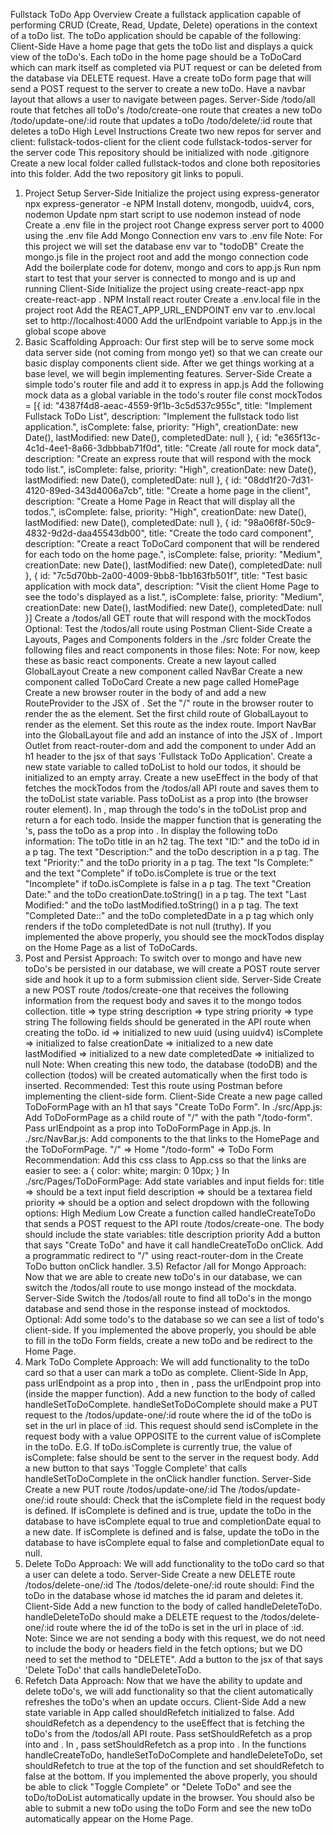 Fullstack ToDo App
Overview
Create a fullstack application capable of performing CRUD (Create, Read, Update, Delete) operations in the context of a toDo list.
The toDo application should be capable of the following:
Client-Side
Have a home page that gets the toDo list and displays a quick view of the toDo's. Each toDo in the home page should be a ToDoCard which can mark itself as completed via PUT request or can be deleted from the database via DELETE request.
Have a create toDo form page that will send a POST request to the server to create a new toDo.
Have a navbar layout that allows a user to navigate between pages.
Server-Side
/todo/all route that fetches all toDo's
/todo/create-one route that creates a new toDo
/todo/update-one/:id route that updates a toDo
/todo/delete/:id route that deletes a toDo
High Level Instructions
Create two new repos for server and client:
fullstack-todos-client for the client code
fullstack-todos-server for the server code
This repository should be initialized with node .gitignore
Create a new local folder called fullstack-todos and clone both repositories into this folder.
Add the two repository git links to populi.

1. Project Setup
   Server-Side
   Initialize the project using express-generator
   npx express-generator -e
   NPM Install dotenv, mongodb, uuidv4, cors, nodemon
   Update npm start script to use nodemon instead of node
   Create a .env file in the project root
   Change express server port to 4000 using the .env file
   Add Mongo Connection env vars to .env file Note: For this project we will set the database env var to "todoDB"
   Create the mongo.js file in the project root and add the mongo connection code
   Add the boilerplate code for dotenv, mongo and cors to app.js
   Run npm start to test that your server is connected to mongo and is up and running
   Client-Side
   Initialize the project using create-react-app
   npx create-react-app .
   NPM Install react router
   Create a .env.local file in the project root
   Add the REACT_APP_URL_ENDPOINT env var to .env.local set to http://localhost:4000
   Add the urlEndpoint variable to App.js in the global scope above <App/>
2. Basic Scaffolding
   Approach: Our first step will be to serve some mock data server side (not coming from mongo yet) so that we can create our basic display components client side. After we get things working at a base level, we will begin implementing features.
   Server-Side
   Create a simple todo's router file and add it to express in app.js
   Add the following mock data as a global variable in the todo's router file
   const mockTodos = [{
   id: "4387f4d8-aeac-4559-9f1b-3c5d537c955c",
   title: "Implement Fullstack ToDo List",
   description: "Implement the fullstack todo list application.",
   isComplete: false,
   priority: "High",
   creationDate: new Date(),
   lastModified: new Date(),
   completedDate: null
   }, {
   id: "e365f13c-4c1d-4ee1-8a66-3dbbbab71f0d",
   title: "Create /all route for mock data",
   description: "Create an express route that will respond with the mock todo list.",
   isComplete: false,
   priority: "High",
   creationDate: new Date(),
   lastModified: new Date(),
   completedDate: null
   }, {
   id: "08dd1f20-7d31-4120-89ed-343d4006a7cb",
   title: "Create a home page in the client",
   description: "Create a Home Page in React that will display all the todos.",
   isComplete: false,
   priority: "High",
   creationDate: new Date(),
   lastModified: new Date(),
   completedDate: null
   }, {
   id: "98a06f8f-50c9-4832-9d2d-daa45543db00",
   title: "Create the todo card component",
   description: "Create a react ToDoCard component that will be rendered for each todo on the home page.",
   isComplete: false,
   priority: "Medium",
   creationDate: new Date(),
   lastModified: new Date(),
   completedDate: null
   }, {
   id: "7c5d70bb-2a00-4009-9bb8-1bb163fb501f",
   title: "Test basic application with mock data",
   description: "Visit the client Home Page to see the todo's displayed as a list.",
   isComplete: false,
   priority: "Medium",
   creationDate: new Date(),
   lastModified: new Date(),
   completedDate: null
   }]
   Create a /todos/all GET route that will respond with the mockTodos
   Optional: Test the /todos/all route using Postman
   Client-Side
   Create a Layouts, Pages and Components folders in the ./src folder
   Create the following files and react components in those files:
   Note: For now, keep these as basic react components.
   Create a new layout called GlobalLayout
   Create a new component called NavBar
   Create a new component called ToDoCard
   Create a new page called HomePage
   Create a new browser router in the body of <App/> and add a new RouteProvider to the JSX of <App/>.
   Set the "/" route in the browser router to render the <GlobalLayout/> as the element.
   Set the first child route of GlobalLayout to render <HomePage/> as the element. Set this route as the index route.
   Import NavBar into the GlobalLayout file and add an instance of <NavBar/> into the JSX of <GlobalLayout/>.
   Import Outlet from react-router-dom and add the <Outlet/> component to <GlobalLayout/> under <NavBar/>
   Add an h1 header to the jsx of <HomePage/> that says 'Fullstack ToDo Application'.
   Create a new state variable to <App/> called toDoList to hold our todos, it should be initialized to an empty array.
   Create a new useEffect in the body of <App/> that fetches the mockTodos from the /todos/all API route and saves them to the toDoList state variable.
   Pass toDoList as a prop into (the browser router element).
   In <HomePage/>, map through the todo's in the toDoList prop and return a <ToDoCard/> for each todo.
   Inside the mapper function that is generating the <ToDoCard/>'s, pass the toDo as a prop into <ToDoCard/>.
   In <ToDoCard/> display the following toDo information:
   The toDo title in an h2 tag.
   The text "ID:" and the toDo id in a p tag.
   The text "Description:" and the toDo description in a p tag.
   The text "Priority:" and the toDo priority in a p tag.
   The text "Is Complete:" and the text "Complete" if toDo.isComplete is true or the text "Incomplete" if toDo.isComplete is false in a p tag.
   The text "Creation Date:" and the toDo creationDate.toString() in a p tag.
   The text "Last Modified:" and the toDo lastModified.toString() in a p tag.
   The text "Completed Date::" and the toDo completedDate in a p tag which only renders if the toDo completedDate is not null (truthy).
   If you implemented the above properly, you should see the mockTodos display on the Home Page as a list of ToDoCards.
3. Post and Persist
   Approach: To switch over to mongo and have new toDo's be persisted in our database, we will create a POST route server side and hook it up to a form submission client side.
   Server-Side
   Create a new POST route /todos/create-one that receives the following information from the request body and saves it to the mongo todos collection.
   title => type string
   description => type string
   priority => type string
   The following fields should be generated in the API route when creating the toDo.
   id => initialized to new uuid (using uuidv4)
   isComplete => initialized to false
   creationDate => initialized to a new date
   lastModified => initialized to a new date
   completedDate => initialized to null
   Note: When creating this new todo, the database (todoDB) and the collection (todos) will be created automatically when the first todo is inserted.
   Recommended: Test this route using Postman before implementing the client-side form.
   Client-Side
   Create a new page called ToDoFormPage with an h1 that says "Create ToDo Form".
   In ./src/App.js:
   Add ToDoFormPage as a child route of "/" with the path "/todo-form".
   Pass urlEndpoint as a prop into ToDoFormPage in App.js.
   In ./src/NavBar.js:
   Add <Link/> components to the <NavBar/> that links to the HomePage and the ToDoFormPage.
   "/" => Home
   "/todo-form" => ToDo Form
   Recommendation: Add this css class to App.css so that the links are easier to see:
   a { color: white; margin: 0 10px; }
   In ./src/Pages/ToDoFormPage:
   Add state variables and input fields for:
   title => should be a text input field
   description => should be a textarea field
   priority => should be a option and select dropdown with the following options:
   High
   Medium
   Low
   Create a function called handleCreateToDo that sends a POST request to the API route /todos/create-one. The body should include the state variables:
   title
   description
   priority
   Add a button that says "Create ToDo" and have it call handleCreateToDo onClick.
   Add a programmatic redirect to "/" using react-router-dom in the Create ToDo button onClick handler.
   3.5) Refactor /all for Mongo
   Approach: Now that we are able to create new toDo's in our database, we can switch the /todos/all route to use mongo instead of the mockdata.
   Server-Side
   Switch the /todos/all route to find all toDo's in the mongo database and send those in the response instead of mocktodos.
   Optional: Add some todo's to the database so we can see a list of todo's client-side.
   If you implemented the above properly, you should be able to fill in the toDo Form fields, create a new toDo and be redirect to the Home Page.
4. Mark ToDo Complete
   Approach: We will add functionality to the toDo card so that a user can mark a toDo as complete.
   Client-Side
   In App, pass urlEndpoint as a prop into <HomePage/>, then in <HomePage/>, pass the urlEndpoint prop into <ToDoCard/> (inside the mapper function).
   Add a new function to the body of <ToDoCard/> called handleSetToDoComplete.
   handleSetToDoComplete should make a PUT request to the /todos/update-one/:id route where the id of the toDo is set in the url in place of :id. This request should send isComplete in the request body with a value OPPOSITE to the current value of isComplete in the toDo. E.G. If toDo.isComplete is currently true, the value of isComplete: false should be sent to the server in the request body.
   Add a new button to <ToDoCard/> that says 'Toggle Complete' that calls handleSetToDoComplete in the onClick handler function.
   Server-Side
   Create a new PUT route /todos/update-one/:id
   The /todos/update-one/:id route should:
   Check that the isComplete field in the request body is defined.
   If isComplete is defined and is true, update the toDo in the database to have isComplete equal to true and completionDate equal to a new date.
   If isComplete is defined and is false, update the toDo in the database to have isComplete equal to false and completionDate equal to null.
5. Delete ToDo
   Approach: We will add functionality to the toDo card so that a user can delete a todo.
   Server-Side
   Create a new DELETE route /todos/delete-one/:id
   The /todos/delete-one/:id route should:
   Find the toDo in the database whose id matches the id param and deletes it.
   Client-Side
   Add a new function to the body of <ToDoCard/> called handleDeleteToDo.
   handleDeleteToDo should make a DELETE request to the /todos/delete-one/:id route where the id of the toDo is set in the url in place of :id.
   Note: Since we are not sending a body with this request, we do not need to include the body or headers field in the fetch options; but we DO need to set the method to "DELETE".
   Add a button to the jsx of <ToDoCard/> that says 'Delete ToDo' that calls handleDeleteToDo.
6. Refetch Data
   Approach: Now that we have the ability to update and delete toDo's, we will add functionality so that the client automatically refreshes the toDo's when an update occurs.
   Client-Side
   Add a new state variable in App called shouldRefetch initialized to false.
   Add shouldRefetch as a dependency to the useEffect that is fetching the toDo's from the /todos/all API route.
   Pass setShouldRefetch as a prop into <HomePage/> and <ToDoFormPage/>.
   In <HomePage/>, pass setShouldRefetch as a prop into <ToDoCard/>.
   In the functions handleCreateToDo, handleSetToDoComplete and handleDeleteToDo, set shouldRefetch to true at the top of the function and set shouldRefetch to false at the bottom.
   If you implemented the above properly, you should be able to click "Toggle Complete" or "Delete ToDo" and see the toDo/toDoList automatically update in the browser. You should also be able to submit a new toDo using the toDo Form and see the new toDo automatically appear on the Home Page.
